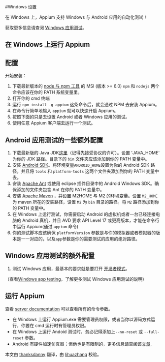 #Windows 设置

在 Windows 上，Appium 支持 Windows 与 Android 应用的自动化测试！

获取更多信息请查阅 [Windows 应用测试](/docs/cn/writing-running-appium/windows-app-testing.md)。

## 在 Windows 上运行 Appium

## 配置

开始安装：

   1. 下载最新版本的 [node 与 npm 工具](https://nodejs.org/download/release/v6.3.0/node-v6.3.0-x64.msi) 的 MSI (版本 >= 6.0)  `npm` 和 `nodejs` 两个命令应该在你的 PATH 系统变量里。
   2. 打开你的 cmd 终端
   3. 运行 `npm install -g appium` 这条命令后，就会通过 NPM 去安装 Appium。
   4. 在命令行简单地输入 `appium` 就可以快速开启 Appium。
   5. 按照下面的只是去设置 Android 或者 Windows 应用的测试。
   6. 使用任意 Appium 客户端去运行一个测试。

## Android 应用测试的一些额外配置

   1. 下载最新版的 Java JDK[这里](http://www.oracle.com/technetwork/java/javase/downloads/jdk8-downloads-2133151.html)（记得先接受协议的许可）。设置 'JAVA_HOME' 为你的 JDK 路径。目录下的 `bin` 文件夹应该添加到你的 PATH 变量中。 
   2. 安装 [Android SDK](http://developer.android.com/sdk/index.html)。将环境变量`ANDROID_HOME`设置为你的 Android SDK 路径，并且将 `tools` 和 `platform-tools` 这两个文件夹添加到你的 PATH 变量中去。
   3. 安装 [Apache Ant](http://ant.apache.org/bindownload.cgi) 或使用 eclipse 插件目录中的 Android Windows SDK。确保添加的文件夹包含 Ant 在你的 PATH 变量中。
   4. 安装 [Apache Maven](http://maven.apache.org/download.cgi) ，并设置 M2HOME 与 M2 的环境变量。设置 `M2_HOME` 为 maven 所在的安装路径，设置 `M2` 为 `bin` 目录的路径。将 `M2` 路径添加到你的 PATH 变量中。
   5. 在 Windows 上运行测试，你需要启动 Android 的虚拟机或者一台已经连接电脑的 Android 真机，并且 AVD 要求 API Level 17 或更高版本，才能在命令行中运行 Appium(通过 `appium` 命令)
   6. 你的测试脚本应该确保 `platformVersion` 参数是与你的模拟器或者模拟器的版本是一一对应的，以及`app`参数是你的需要测试的应用的绝对路径。

## Windows 应用测试的额外配置

   1. 测试 Windows 应用，最基本的要求就是要打开 [开发者模式](https://msdn.microsoft.com/en-us/windows/uwp/get-started/enable-your-device-for-development)。

  （查看[Windows app testing](/docs/cn/writing-running-appium/windows-app-testing.md)，了解更多测试 Windows 应用测试的说明）

## 运行 Appium

查看 [server documentation](/docs/cn/writing-running-appium/server-args.md) 可以查看所有的命令参数。

* 在 Windows 上运行 Appium.exe 需要管理员权限，或者当你以源码方式运行，你要在 cmd 运行时有管理员权限。
* 在 Windows 上运行 Andoid 测试时，务必记得添加上`--no-reset` 或 `--full-reset` 参数。 
* Android 有硬件加速仿真器；但他也是有限制的，更多信息请查阅该[文章](/docs/cn/appium-setup/android-hax-emulator.md).

本文由 [thanksdanny](https://testerhome.com/thanksdanny) 翻译，由 [lihuazhang](https://github.com/lihuazhang) 校验。
